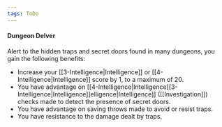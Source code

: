 ```yaml
---
tags: ToDo
---
```


#### Dungeon Delver

Alert to the hidden traps and secret doors found in many dungeons, you gain the following benefits:

-   Increase your [[3-Intelligence|Intelligence]] or [[4-Intelligence|Intelligence]] score by 1, to a maximum of 20.
-   You have advantage on [[4-Intelligence|Intelligence[[3-Intelligence|Intelligence]]elligence|Intelligence]] ([[Investigation]]) checks made to detect the presence of secret doors.
-   You have advantage on saving throws made to avoid or resist traps.
-   You have resistance to the damage dealt by traps.